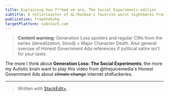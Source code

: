 ```yaml
---
title: Explaining how f**ked we are, The Social Experiments edition
subtitle: A rollercoaster of GL!Ranboo's favorite worst nightmares from my Autistic interpretion, brought to you by your local Bullshit HQ.
publication: fromthebshq
targetPlatform: substack.com
---
```


> **Content warning**: Generation Loss spoilers and regular CWs from the series (derealization, blood) + Major Character Death. Also general overuse of Honest Government Ads references if political satire isn't for your taste.

The more I think about **Generation Loss: The Social Experiments**, the more my Autistic brain want to play this video from @thejuicemedia's Honest Government Ads about ~~climate change~~ internet shitfuckeries.

---
> Written with [StackEdit+](https://stackedit.net/).
<!--stackedit_data:
eyJwcm9wZXJ0aWVzIjoiZXh0ZW5zaW9uczpcbiAgcHJlc2V0Oi
BnZm1cbiAgZW1vamk6XG4gICAgc2hvcnRjdXRzOiB0cnVlXG4i
LCJoaXN0b3J5IjpbLTExNjM2NDM5OTEsLTE2MjcyMzAzOTYsLT
I1MTAwMTAzNiwxMjA1MTM3MDMxXX0=
-->
